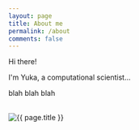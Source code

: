 ```yaml
---
layout: page
title: About me
permalink: /about
comments: false
---
```


<div class="row justify-content-between">
<div class="col-md-8 pr-5">

<p>Hi there!</p>

<p>I'm Yuka, a computational scientist...</p>

<p>blah blah blah</p>
<br />
</div>

<div class="col-md-4">
  <img class="featured-image img-fluid" src="{{ site.baseurl }}/assets/images/me.jpg" alt="{{ page.title }}">
</div>
</div>
